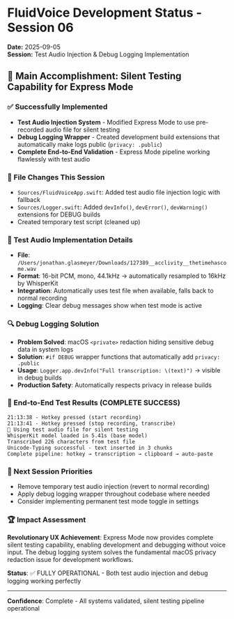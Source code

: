 # FluidVoice Development Status - Session 06

**Date:** 2025-09-05  
**Session:** Test Audio Injection & Debug Logging Implementation

## 🎯 Main Accomplishment: Silent Testing Capability for Express Mode

### ✅ Successfully Implemented
- **Test Audio Injection System** - Modified Express Mode to use pre-recorded audio file for silent testing
- **Debug Logging Wrapper** - Created development build extensions that automatically make logs public (`privacy: .public`)
- **Complete End-to-End Validation** - Express Mode pipeline working flawlessly with test audio

### 📁 File Changes This Session  
- `Sources/FluidVoiceApp.swift`: Added test audio file injection logic with fallback
- `Sources/Logger.swift`: Added `devInfo()`, `devError()`, `devWarning()` extensions for DEBUG builds
- Created temporary test script (cleaned up)

### 🧪 Test Audio Implementation Details
- **File**: `/Users/jonathan.glasmeyer/Downloads/127389__acclivity__thetimehascome.wav`
- **Format**: 16-bit PCM, mono, 44.1kHz → automatically resampled to 16kHz by WhisperKit
- **Integration**: Automatically uses test file when available, falls back to normal recording
- **Logging**: Clear debug messages show when test mode is active

### 🔍 Debug Logging Solution
- **Problem Solved**: macOS `<private>` redaction hiding sensitive debug data in system logs
- **Solution**: `#if DEBUG` wrapper functions that automatically add `privacy: .public`
- **Usage**: `Logger.app.devInfo("Full transcription: \(text)")` → visible in debug builds
- **Production Safety**: Automatically respects privacy in release builds

### 🎉 End-to-End Test Results (COMPLETE SUCCESS)
```
21:13:38 - Hotkey pressed (start recording)
21:13:41 - Hotkey pressed (stop recording, transcribe)
🧪 Using test audio file for silent testing
WhisperKit model loaded in 5.41s (base model)  
Transcribed 226 characters from test file
Unicode-Typing successful - text inserted in 3 chunks
Complete pipeline: hotkey → transcription → clipboard → auto-paste
```

### 🎯 Next Session Priorities
- Remove temporary test audio injection (revert to normal recording)
- Apply debug logging wrapper throughout codebase where needed
- Consider implementing permanent test mode toggle in settings

### 🏆 Impact Assessment
**Revolutionary UX Achievement**: Express Mode now provides complete silent testing capability, enabling development and debugging without voice input. The debug logging system solves the fundamental macOS privacy redaction issue for development workflows.

**Status**: ✅ FULLY OPERATIONAL - Both test audio injection and debug logging working perfectly

---

**Confidence**: Complete - All systems validated, silent testing pipeline operational